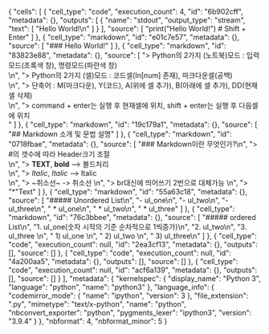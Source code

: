 {
 "cells": [
  {
   "cell_type": "code",
   "execution_count": 4,
   "id": "6b902cff",
   "metadata": {},
   "outputs": [
    {
     "name": "stdout",
     "output_type": "stream",
     "text": [
      "Hello World!\n"
     ]
    }
   ],
   "source": [
    "print(\"Hello World!\") # Shift + Enter"
   ]
  },
  {
   "cell_type": "markdown",
   "id": "e01c7e57",
   "metadata": {},
   "source": [
    "### Hello World!"
   ]
  },
  {
   "cell_type": "markdown",
   "id": "83823e88",
   "metadata": {},
   "source": [
    "> Python의 2가지 (노트북)모드 : 입력모드(초록색 창), 명령모드(파란색 창)<br>\n",
    "> Python의 2가지 (셀)모드 : 코드셀(In[num] 존재), 마크다운셀(공백)<br>\n",
    "> 단축어 : M(마크다운), Y(코드), A(위에 셀 추가), B(아래에 셀 추가), DD(현재 셀 삭제)<br>\n",
    "> command + enter는 실행 후 현재셀에 위치, shift + enter는 실행 후 다음셀에 위치<br>"
   ]
  },
  {
   "cell_type": "markdown",
   "id": "19c179a1",
   "metadata": {},
   "source": [
    "## Markdown 소개 및 문법 설명"
   ]
  },
  {
   "cell_type": "markdown",
   "id": "0718fbae",
   "metadata": {},
   "source": [
    "### Markdown이란 무엇인가?\n",
    "> #의 갯수에 따라 Header크기 조절<br>\n",
    "> **TEXT**, __bold__ --> 볼드처리<br>\n",
    "> *Italic*, _Italic_ --> Italic<br>\n",
    "> ~취소선~ -> 취소선  \n",
    "> br대신에 띄어쓰기 2번으로 대체가능  \n",
    "> \"*\"Text"
   ]
  },
  {
   "cell_type": "markdown",
   "id": "55a63c18",
   "metadata": {},
   "source": [
    "##### Unordered List\n",
    "- ul_one\n",
    "- ul_two\n",
    "- ul_three\n",
    " * ul_one\n",
    " * ul_two\n",
    " * ul_three"
   ]
  },
  {
   "cell_type": "markdown",
   "id": "76c3bbee",
   "metadata": {},
   "source": [
    "##### ordered List\n",
    "1. ul_one(숫자 시작의 기준 순차적으로 1씩증가)\n",
    "2. ul_two\n",
    "3. ul_three  \n",
    " 1) ul_one  \n",
    " 2) ul_two  \n",
    " 3) ul_three\n"
   ]
  },
  {
   "cell_type": "code",
   "execution_count": null,
   "id": "2ea3cf13",
   "metadata": {},
   "outputs": [],
   "source": []
  },
  {
   "cell_type": "code",
   "execution_count": null,
   "id": "4a200aa5",
   "metadata": {},
   "outputs": [],
   "source": []
  },
  {
   "cell_type": "code",
   "execution_count": null,
   "id": "acf6a139",
   "metadata": {},
   "outputs": [],
   "source": []
  }
 ],
 "metadata": {
  "kernelspec": {
   "display_name": "Python 3",
   "language": "python",
   "name": "python3"
  },
  "language_info": {
   "codemirror_mode": {
    "name": "ipython",
    "version": 3
   },
   "file_extension": ".py",
   "mimetype": "text/x-python",
   "name": "python",
   "nbconvert_exporter": "python",
   "pygments_lexer": "ipython3",
   "version": "3.9.4"
  }
 },
 "nbformat": 4,
 "nbformat_minor": 5
}